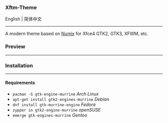 ### Xftm-Theme

English | 简体中文

---

A modern theme based on [Numix][1] for Xfce4 GTK2, GTK3, XFWM, etc.

### Preview
---

### Installation
---

#### Requirements

- `pacman -S gtk-engine-murrine` *Arch Linux*
- `apt-get install gtk2-engines-murrine` *Debian*
- `dnf install gtk-murrine-engine` *Fedora*
- `zypper in gtk2-engine-murrine` *openSUSE*
- `emerge gtk-engines-murrine` *Gentoo*


[1]: https://github.com/shimmerproject/Numix